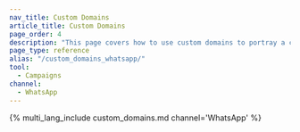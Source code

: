 ```yaml
---
nav_title: Custom Domains
article_title: Custom Domains
page_order: 4
description: "This page covers how to use custom domains to portray a consistent brand image."
page_type: reference
alias: "/custom_domains_whatsapp/"
tool:
  - Campaigns
channel:
  - WhatsApp
---
```


{% multi_lang_include custom_domains.md channel='WhatsApp' %}